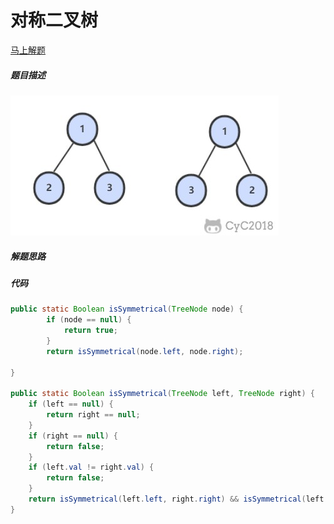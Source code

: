 对称二叉树
====
[马上解题](https://www.nowcoder.com/practice/ff05d44dfdb04e1d83bdbdab320efbcb?tpId=13&tqId=11211&tPage=1&rp=1&ru=/ta/coding-interviews&qru=/ta/coding-interviews/question-ranking)

##### 题目描述   
![二叉树的镜像](/doc/java/pic/对称二叉树.png)
##### 解题思路


##### 代码

```java
public static Boolean isSymmetrical(TreeNode node) {
        if (node == null) {
            return true;
        }
        return isSymmetrical(node.left, node.right);

}

public static Boolean isSymmetrical(TreeNode left, TreeNode right) {
    if (left == null) {
        return right == null;
    }
    if (right == null) {
        return false;
    }
    if (left.val != right.val) {
        return false;
    }
    return isSymmetrical(left.left, right.right) && isSymmetrical(left.right, right.left);
}

```